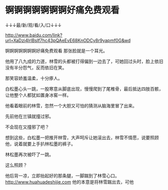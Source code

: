 # 锕锕锕锕锕锕锕好痛免费观看

↓↓↓最/新/观/看/入/口↓↓↓

http://www.baidu.com/link?url=XaDzi4lrlBsIf7hc43pQAeEvE68KnODCy8r9yapmf0G&wd

锕锕锕锕锕锕锕好痛免费观看
那张脸就是一个耳光。

他用了八九成的力道，林雪的头都被打得偏到一边去了，可她回过头时，脸上依旧没有半分怨气，反而依旧在笑。

那笑容娇羞温柔，十分瘆人。

白松墨心头一跳，一股寒意从脚底出现，慢慢爬到了尾椎骨，最后抵达四肢百骸，让他整个人都犹如置身冰窖一样。

他看着眼前的林雪，忽然一个大胆又可怕的猜测从脑海里冒了出来。

先前他在兰镇就撞过邪。

不会现在又撞邪了吧？

想到这些，白松墨一把推开林雪，大声呵斥让她滚出去，林雪不情愿，说要照顾他，说着就要上手扒林松墨的裤子。

林松墨再次被吓了一跳。

这么照顾？

他后背一凉，立即抬起好的那条腿，一脚踹到了林雪心口。
http://www.huahuadeshijie.com
他的本意是将林雪踹出去，可他
